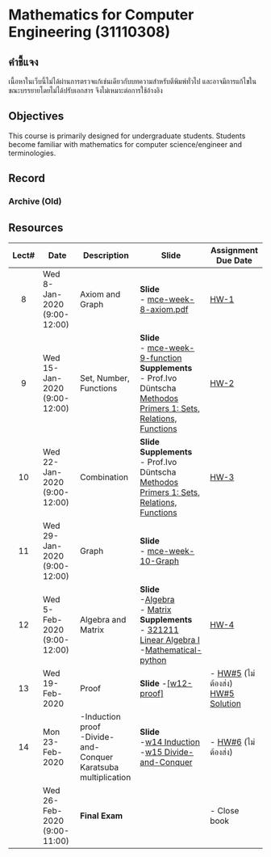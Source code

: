 #  Mathematics for Computer Engineering (31110308)
## คำชี้แจง
เนื้อหาในเว็บนี้ไม่ได้ผ่านการตรวจแก้เช่นเดียวกับบทความสำหรับตีพิมพ์ทั่วไป และอาจมีการแก้ไขในขณะบรรยายโดยไม่ได้ปรับเอกสาร จึงไม่เหมาะต่อการใช้อ้างอิง

## Objectives

This course is primarily designed for undergraduate students. Students become familiar with mathematics for computer science/engineer  and terminologies.

## Record

### Archive (Old)

## Resources

| Lect# | Date | Description  |Slide| Assignment Due Date |
|:-----:|------|-------------|----|---------------------|
|  8 |Wed 8-Jan-2020 (9:00-12:00)| Axiom and Graph | **Slide** <br> - [mce-week-8-axiom.pdf](https://drive.google.com/file/d/1LpFWhgeqfGXi5wLF-tuQareHsDmO-ND_/view?usp=sharing)  | [HW-1](https://elab.cpek6.com)|
|  9 |Wed 15-Jan-2020 (9:00-12:00)| Set, Number, Functions | **Slide** <br> - [mce-week-9-function](https://drive.google.com/file/d/1T-R_ciDDUDCgRFeWf2NN-ofZRkPNEUDs/view?usp=sharing)<br> **Supplements** <br> - Prof.Ivo Düntscha [Methodos Primers 1: Sets, Relations, Functions](http://www.cosc.brocku.ca/~duentsch/archive/methprimer1.pdf) | [HW-2](https://elab.cpek6.com)|
|  10 |Wed 22-Jan-2020 (9:00-12:00)| Combination | **Slide** <br> **Supplements** <br> - Prof.Ivo Düntscha [Methodos Primers 1: Sets, Relations, Functions](http://www.cosc.brocku.ca/~duentsch/archive/methprimer1.pdf) | [HW-3](https://elab.cpek6.com)|
|  11 |Wed 29-Jan-2020 (9:00-12:00)|Graph | **Slide** <br> - [mce-week-10-Graph](https://drive.google.com/file/d/1LrmvM8dWZiAf_zo-udU3aJ8IhtgiPJP9/view?usp=sharing) | |
|  12 |Wed 5-Feb-2020 (9:00-12:00)| Algebra and Matrix | **Slide** <br> -[Algebra](https://drive.google.com/file/d/1FFdaEoV0hL-57fyia3AwUyeehILpxsOP/view?usp=sharing) <br> - [Matrix](https://drive.google.com/file/d/1jyLUlL0KRvzYb-ufjCCQZi5jySuJbwkV/view?usp=sharing)<br> **Supplements** <br> - [321211 Linear Algebra I](https://home.kku.ac.th/wattou/teaching/321211.html) <br>-[Mathematical-python](https://github.com/patrickwalls/mathematical-python) | [HW-4](https://elab.cpek6.com)|
| 13 |Wed 19-Feb-2020  | Proof | **Slide** -[[w12-proof]](https://drive.google.com/open?id=1MQ-RboTRsOS1OA060zjIGVm44dztODL_) | - [HW\#5](https://drive.google.com/file/d/1N5-S8O504Erk8Gx3cGLzZ6A2V_9QFOyq/view?usp=sharing) (ไม่ต้องส่ง) <br> [HW\#5 Solution](https://drive.google.com/file/d/1KtcfWu9BbIgtJS3JNoRShWqZtIBVPJas/view?usp=sharing)|
| 14 |Mon 23-Feb-2020  | -Induction proof<br> -Divide-and-Conquer <br> Karatsuba multiplication | **Slide** <br> -[w14 Induction](https://drive.google.com/open?id=16W_CoVr6VMna4tLsjYRBUAyo7JgrZGgw) <br>-[w15 Divide-and-Conquer](https://drive.google.com/open?id=13GQjlxG5m7NCnzvvSVAlwwh_iQKh0dLL) | - [HW\#6](https://drive.google.com/open?id=17_Kn2w2hDDHIp0WCNAgQoabLqh2kpDU1) (ไม่ต้องส่ง)|
|   |Wed 26-Feb-2020 (9:00-11:00)| **Final Exam** |  | - Close book |
